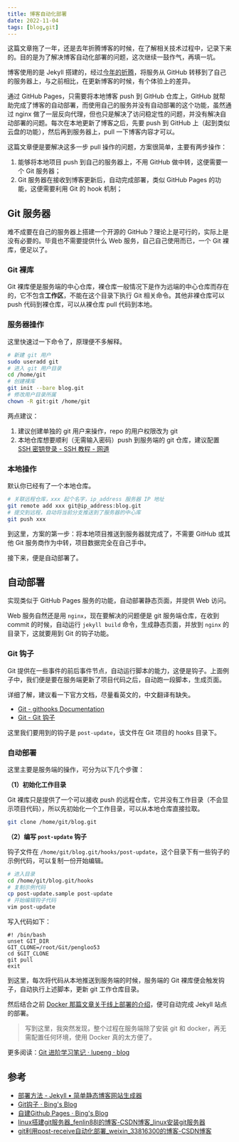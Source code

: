 ```yaml
---
title: 博客自动化部署
date: 2022-11-04
tags: [blog,git]
---
```


这篇文章拖了一年，还是去年折腾博客的时候，在了解相关技术过程中，记录下来的。目的是为了解决博客自动化部署的问题，这次继续一鼓作气，再填一坑。

<!-- more -->

博客使用的是 Jekyll 搭建的，经过[今年的折腾](/2022/10/20/blog.html)，将服务从 GitHub 转移到了自己的服务器上，与之前相比，在更新博客的时候，有个体验上的差异。

通过 GitHub Pages，只需要将本地博客 push 到 GitHub 仓库上，GitHub 就帮助完成了博客的自动部署，而使用自己的服务并没有自动部署的这个功能，虽然通过 nginx 做了一层反向代理，但也只是解决了访问稳定性的问题，并没有解决自动部署的问题。每次在本地更新了博客之后，先要 push 到 GitHub 上（起到类似云盘的功能），然后再到服务器上，pull 一下博客内容才可以。

这篇文章便是要解决这多一步 pull 操作的问题，方案很简单，主要有两步操作：

1. 能够将本地项目 push 到自己的服务器上，不用 GitHub 做中转，这便需要一个 Git 服务器；
2. Git 服务器在接收到博客更新后，自动完成部署，类似 GitHub Pages 的功能，这便需要利用 Git 的 hook 机制；

## Git 服务器

难不成要在自己的服务器上搭建一个开源的 GitHub？理论上是可行的，实际上是没有必要的。毕竟也不需要提供什么 Web 服务，自己自己使用而已，一个 Git 裸库，便足以了。

### Git 裸库

Git 裸库便是服务端的中心仓库，裸仓库一般情况下是作为远端的中心仓库而存在的，它不包含**工作区**，不能在这个目录下执行 Git 相关命令。其他非裸仓库可以 push 代码到裸仓库，可以从裸仓库 pull 代码到本地。

### 服务器操作

这里快速过一下命令了，原理便不多解释。

```bash
# 新建 git 用户
sudo useradd git
# 进入 git 用户目录
cd /home/git
# 创建裸库
git init --bare blog.git
# 修改用户目录所属
chown -R git:git /home/git
```

两点建议：

1. 建议创建单独的 git 用户来操作，repo 的用户权限改为 git
2. 本地仓库想要顺利（无需输入密码）push 到服务端的 git 仓库，建议配置[SSH 密钥登录 - SSH 教程 - 网道](https://wangdoc.com/ssh/key)

### 本地操作

默认你已经有了一个本地仓库。

```bash
# 关联远程仓库，xxx 起个名字，ip_address 服务器 IP 地址
git remote add xxx git@ip_address:blog.git
# 提交到远程，自动将当前分支推送到了服务器的中心库
git push xxx
```

到这里，方案的第一步：将本地项目推送到服务器就完成了，不需要 GitHub 或其他 Git 服务商作为中转，项目数据完全在自己手中。

接下来，便是自动部署了。

## 自动部署

实现类似于 GitHub Pages 服务的功能，自动部署静态页面，并提供 Web 访问。

Web 服务自然还是用 `nginx`，现在要解决的问题便是 git 服务端仓库，在收到 commit 的时候，自动运行 `jekyll build` 命令，生成静态页面，并放到 `nginx` 的目录下，这就要用到 Git 的钩子功能。

### Git 钩子

Git 提供在一些事件的前后事件节点，自动运行脚本的能力，这便是钩子。上面例子中，我们便是要在服务端更新了项目代码之后，自动跑一段脚本，生成页面。

详细了解，建议看一下官方文档，尽量看英文的，中文翻译有缺失。

- [Git - githooks Documentation](https://git-scm.com/docs/githooks)
- [Git - Git 钩子](https://git-scm.com/book/zh/v2/%E8%87%AA%E5%AE%9A%E4%B9%89-Git-Git-%E9%92%A9%E5%AD%90)

这里我们要用到的钩子是 `post-update`，该文件在 Git 项目的 hooks 目录下。

### 自动部署

这里主要是服务端的操作，可分为以下几个步骤：

**（1）初始化工作目录**

Git 裸库只是提供了一个可以接收 push 的远程仓库，它并没有工作目录（不会显示项目代码），所以先初始化一个工作目录，可以从本地仓库直接拉取。

```bash
git clone /home/git/blog.git
```

**（2）编写 `post-update` 钩子**

钩子文件在 `/home/git/blog.git/hooks/post-update`，这个目录下有一些钩子的示例代码，可以复制一份开始编辑。

```bash
# 进入目录
cd /home/git/blog.git/hooks
# 复制示例代码
cp post-update.sample post-update
# 开始编辑钩子代码
vim post-update
```

写入代码如下：

```shell
#! /bin/bash
unset GIT_DIR
GIT_CLONE=/root/Git/pengloo53
cd $GIT_CLONE
git pull
exit
```

到这里，每次将代码从本地推送到服务端的时候，服务端的 Git 裸库便会触发钩子，自动执行上述脚本，更新 git 工作仓库目录。

然后结合之前 [Docker 那篇文章关于线上部署的介绍](http://localhost:8080/2022/10/12/docker-introduction.html#%E7%BA%BF%E4%B8%8A%E9%83%A8%E7%BD%B2)，便可自动完成 Jekyll 站点的部署。

>  写到这里，我突然发现，整个过程在服务端除了安装 git 和 docker，再无需配置任何环境，使用 Docker 真的太方便了。

更多阅读：[Git 进阶学习笔记 · lupeng · blog](/2015/12/14/Git_advance.html)

## 参考

- [部署方法 - Jekyll • 简单静态博客网站生成器](http://jekyllcn.com/docs/deployment-methods/)
- [Git钩子 · Bing's Blog](https://azmddy.github.io/article/%E5%85%B6%E5%AE%83/git%E9%92%A9%E5%AD%90.html)
- [自建Github Pages · Bing's Blog](https://azmddy.github.io/article/%E5%85%B6%E5%AE%83/%E8%87%AA%E5%BB%BAgithubpages.html)
- [linux搭建git服务器_fenlin88l的博客-CSDN博客_linux安装git服务器](https://blog.csdn.net/fenlin88l/article/details/89151075?spm=1001.2101.3001.6650.2&utm_medium=distribute.pc_relevant.none-task-blog-2%7Edefault%7ECTRLIST%7Edefault-2.no_search_link&depth_1-utm_source=distribute.pc_relevant.none-task-blog-2%7Edefault%7ECTRLIST%7Edefault-2.no_search_link)
- [git利用post-receive自动化部署_weixin_33816300的博客-CSDN博客](https://blog.csdn.net/weixin_33816300/article/details/89009334)
